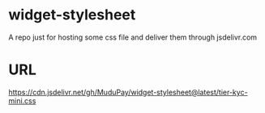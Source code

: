 # widget-stylesheet

A repo just for hosting some css file and deliver them through jsdelivr.com

# URL
https://cdn.jsdelivr.net/gh/MuduPay/widget-stylesheet@latest/tier-kyc-mini.css